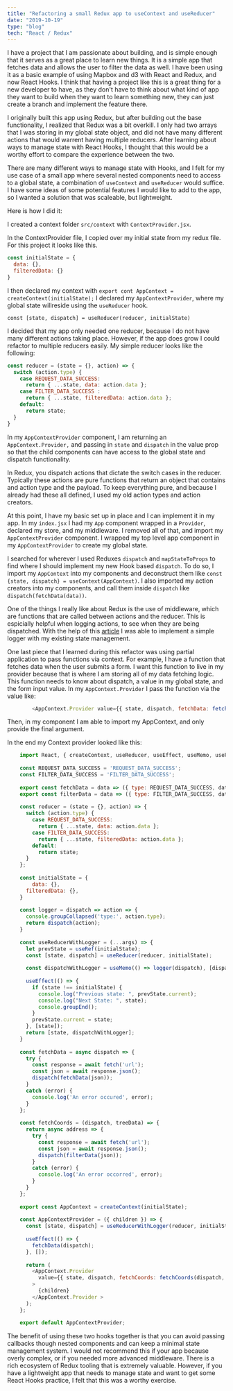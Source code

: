 ```yaml
---
title: "Refactoring a small Redux app to useContext and useReducer"
date: "2019-10-19"
type: "blog"
tech: "React / Redux"
---
```


I have a project that I am passionate about building, and is simple enough that it serves as a great place to learn new things. It is a simple app that fetches data and allows the user to filter the data as well. I have been using it as a basic example of using Mapbox and d3 with React and Redux, and now React Hooks. I think that having a project like this is a great thing for a new developer to have, as they don't have to think about what kind of app they want to build when they want to learn something new, they can just create a branch and implement the feature there. 

I originally built this app using Redux, but after building out the base functionality, I realized that Redux was a bit overkill. I only had two arrays that I was storing in my global state object, and did not have many different actions that would warrent having multiple reducers. After learning about ways to manage state with React Hooks, I thought that this would be a worthy effort to compare the experience between the two. 

There are many different ways to manage state with Hooks, and I felt for my use case of a small app where several nested components need to access to a global state, a combination of `useContext` and `useReducer` would suffice. I have some ideas of some potential features I would like to add to the app, so I wanted a solution that was scaleable, but lightweight. 

Here is how I did it: 

I created a context folder  `src/context` with `ContextProvider.jsx`. 

In the ContextProvider file, I copied over my initial state from my redux file. For this project it looks like this. 

```javascript
const initialState = {
  data: {},
  filteredData: {}
}
```

I then declared my context with `export cont AppContext = createContext(initialState);` I declared my `AppContextProvider`, where my global state willreside using the `useReducer` hook. 

`const [state, dispatch] = useReducer(reducer, initialState)`

I decided that my app only needed one reducer, because I do not have many different actions taking place. However, if the app does grow I could refactor to multiple reducers easily. My simple reducer looks like the following: 
```javascript
const reducer = (state = {}, action) => {
  switch (action.type) {
    case REQUEST_DATA_SUCCESS:
      return { ...state, data: action.data }; 
    case FILTER_DATA_SUCCESS :
      return { ...state, filteredData: action.data };
    default:
      return state;
  }
}
```
In my `AppContextProvider` component, I am returning an `AppContext.Provider,` and passing in `state` and `dispatch` in the value prop so that the child components can have access to the global state and dispatch functionality. 

In Redux, you dispatch actions that dictate the switch cases in the reducer. Typically these actions are pure functions that return an object that contains and action type and the payload. To keep everything pure, and because I already had these all defined, I used my old action types and action creators. 

At this point, I have my basic set up in place and I can implement it in my app. In my `index.jsx` I had my `App` component wrapped in a `Provider`, declared my store, and my middleware. I removed all of that, and import my `AppContextProvider` component. I wrapped my top level app component in my `AppContextProvider` to create my global state. 

I searched for wherever I used Reduxes `dispatch` and `mapStateToProps` to find where I should implement my new Hook based `dispatch`. To do so, I import my `AppContext` into my components and deconstruct them like `const {state, dispatch} = useContext(AppContext)`.  I also imported my action creators into my components, and call them inside `dispatch` like `dispatch(fetchData(data))`.

One of the things I really like about Redux is the use of middleware, which are functions that are called between actions and the reducer. This is espicially helpful when logging actions, to see when they are being dispatched. With the help of this [article](https://staleclosures.dev/building-usereducer-with-logger/) I was able to implement a simple logger with my existing state management. 

One last piece that I learned during this refactor was using partial application to pass functions via context. For example, I have a function that fetches data when the user submits a form. I want this function to live in my provider because that is where I am storing all of my data fetching logic. This function needs to know about dispatch, a value in my global state, and the form input value. In my `AppContext.Provider` I pass the function via the value like:
```javascript
        <AppContext.Provider value={{ state, dispatch, fetchData: fetchData(dispatch, state.data) >
```
Then, in my component I am able to import my AppContext, and only provide the final argument. 

In the end my Context provider looked like this: 
```javascript
    import React, { createContext, useReducer, useEffect, useMemo, useRef } from 'react';
    
    const REQUEST_DATA_SUCCESS = 'REQUEST_DATA_SUCCESS';
    const FILTER_DATA_SUCCESS = 'FILTER_DATA_SUCCESS';
    
    export const fetchData = data => ({ type: REQUEST_DATA_SUCCESS, data });
    export const filterData = data => ({ type: FILTER_DATA_SUCCESS, data });
    
    const reducer = (state = {}, action) => {
      switch (action.type) {
        case REQUEST_DATA_SUCCESS:
          return { ...state, data: action.data };
        case FILTER_DATA_SUCCESS:
          return { ...state, filteredData: action.data };
        default:
          return state;
      }
    };
    
    const initialState = {
    	data: {},
      filteredData: {},
    }
    
    const logger = dispatch => action => {
      console.groupCollapsed('type:', action.type);
      return dispatch(action);
    }
    
    const useReducerWithLogger = (...args) => {
      let prevState = useRef(initialState);
      const [state, dispatch] = useReducer(reducer, initialState);
    
      const dispatchWithLogger = useMemo(() => logger(dispatch), [dispatch]);
    
      useEffect(() => {
        if (state !== initialState) {
          console.log("Previous state: ", prevState.current);
          console.log("Next State: ", state);
          console.groupEnd();
        }
        prevState.current = state;
      }, [state]);
      return [state, dispatchWithLogger];
    }
    
    const fetchData = async dispatch => {
      try {
        const response = await fetch('url');
        const json = await response.json();
        dispatch(fetchData(json));
      }
      catch (error) {
        console.log('An error occured', error);
      }
    };
    
    const fetchCoords = (dispatch, treeData) => {
      return async address => {
        try {
          const response = await fetch('url');
          const json = await response.json();
          dispatch(filterData(json));
        }
        catch (error) {
          console.log('An error occorred', error);
        }
      }
    };
    
    export const AppContext = createContext(initialState);
    
    const AppContextProvider = ({ children }) => {
      const [state, dispatch] = useReducerWithLogger(reducer, initialState);
    
      useEffect(() => {
        fetchData(dispatch);
      }, []);
    
      return (
        <AppContext.Provider
          value={{ state, dispatch, fetchCoords: fetchCoords(dispatch, state.data) }}
        >
          {children}
        </AppContext.Provider >
      );
    };
    
    export default AppContextProvider;
```

The benefit of using these two hooks together is that you can avoid passing callbacks though nested components and can keep a minimal state management system. I would not recommend this if your app because overly complex, or if you needed more advanced middleware. There is a rich ecosystem of Redux tooling that is extremely valuable. However, if you have a lightweight app that needs to manage state and want to get some React Hooks practice, I felt that this was a worthy exercise.